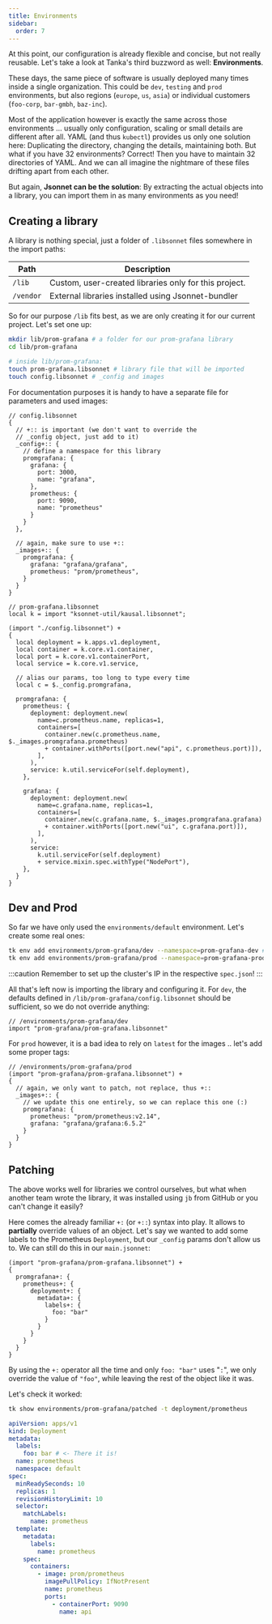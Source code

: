 ```yaml
---
title: Environments
sidebar:
  order: 7
---
```


At this point, our configuration is already flexible and concise, but not
really reusable. Let's take a look at Tanka's third buzzword as well: **Environments**.

These days, the same piece of software is usually deployed many times inside a
single organization. This could be `dev`, `testing` and `prod` environments, but
also regions (`europe`, `us`, `asia`) or individual customers (`foo-corp`,
`bar-gmbh`, `baz-inc`).

Most of the application however is exactly the same across those environments ...
usually only configuration, scaling or small details are different after all.
YAML (and thus `kubectl`) provides us only one solution here: Duplicating the
directory, changing the details, maintaining both. But what if you have 32
environments? Correct! Then you have to maintain 32 directories of YAML. And we can all
imagine the nightmare of these files drifting apart from each other.

But again, **Jsonnet can be the solution**: By extracting the actual objects
into a library, you can import them in as many environments as you need!

## Creating a library

A library is nothing special, just a folder of `.libsonnet` files somewhere in the import paths:

| Path      | Description                                           |
| --------- | ----------------------------------------------------- |
| `/lib`    | Custom, user-created libraries only for this project. |
| `/vendor` | External libraries installed using Jsonnet-bundler    |

So for our purpose `/lib` fits best, as we are only creating it for our current
project. Let's set one up:

```bash
mkdir lib/prom-grafana # a folder for our prom-grafana library
cd lib/prom-grafana

# inside lib/prom-grafana:
touch prom-grafana.libsonnet # library file that will be imported
touch config.libsonnet # _config and images
```

For documentation purposes it is handy to have a separate file for parameters and used images:

```jsonnet
// config.libsonnet
{
  // +:: is important (we don't want to override the
  // _config object, just add to it)
  _config+:: {
    // define a namespace for this library
    promgrafana: {
      grafana: {
        port: 3000,
        name: "grafana",
      },
      prometheus: {
        port: 9090,
        name: "prometheus"
      }
    }
  },

  // again, make sure to use +::
  _images+:: {
    promgrafana: {
      grafana: "grafana/grafana",
      prometheus: "prom/prometheus",
    }
  }
}
```

```jsonnet
// prom-grafana.libsonnet
local k = import "ksonnet-util/kausal.libsonnet";

(import "./config.libsonnet") +
{
  local deployment = k.apps.v1.deployment,
  local container = k.core.v1.container,
  local port = k.core.v1.containerPort,
  local service = k.core.v1.service,

  // alias our params, too long to type every time
  local c = $._config.promgrafana,

  promgrafana: {
    prometheus: {
      deployment: deployment.new(
        name=c.prometheus.name, replicas=1,
        containers=[
          container.new(c.prometheus.name, $._images.promgrafana.prometheus)
          + container.withPorts([port.new("api", c.prometheus.port)]),
        ],
      ),
      service: k.util.serviceFor(self.deployment),
    },

    grafana: {
      deployment: deployment.new(
        name=c.grafana.name, replicas=1,
        containers=[
          container.new(c.grafana.name, $._images.promgrafana.grafana)
          + container.withPorts([port.new("ui", c.grafana.port)]),
        ],
      ),
      service:
        k.util.serviceFor(self.deployment)
        + service.mixin.spec.withType("NodePort"),
    },
  }
}
```

## Dev and Prod

So far we have only used the `environments/default` environment. Let's create some real ones:

```bash
tk env add environments/prom-grafana/dev --namespace=prom-grafana-dev # one for dev ...
tk env add environments/prom-grafana/prod --namespace=prom-grafana-prod # and one for prod
```

:::caution
Remember to set up the cluster's IP in the respective `spec.json`!
:::

All that's left now is importing the library and configuring it. For `dev`, the defaults defined in `/lib/prom-grafana/config.libsonnet` should be sufficient, so we do not override anything:

```jsonnet
// /environments/prom-grafana/dev
import "prom-grafana/prom-grafana.libsonnet"
```

For `prod` however, it is a bad idea to rely on `latest` for the images .. let's
add some proper tags:

```jsonnet
// /environments/prom-grafana/prod
(import "prom-grafana/prom-grafana.libsonnet") +
{
  // again, we only want to patch, not replace, thus +::
  _images+:: {
    // we update this one entirely, so we can replace this one (:)
    promgrafana: {
      prometheus: "prom/prometheus:v2.14",
      grafana: "grafana/grafana:6.5.2"
    }
  }
}
```

## Patching

The above works well for libraries we control ourselves, but what when another
team wrote the library, it was installed using `jb` from GitHub or you can't
change it easily?

Here comes the already familiar `+:` (or `+::`) syntax into play. It allows to
**partially** override values of an object. Let's say we wanted to add some labels to the Prometheus `Deployment`, but our `_config` params don't allow us to. We can still do this in our `main.jsonnet`:

```jsonnet
(import "prom-grafana/prom-grafana.libsonnet") +
{
  promgrafana+: {
    prometheus+: {
      deployment+: {
        metadata+: {
          labels+: {
            foo: "bar"
          }
        }
      }
    }
  }
}
```

By using the `+:` operator all the time and only `foo: "bar"` uses "`:`", we only
override the value of `"foo"`, while leaving the rest of the object like it was.

Let's check it worked:

```bash
tk show environments/prom-grafana/patched -t deployment/prometheus
```

```yaml title="Output"
apiVersion: apps/v1
kind: Deployment
metadata:
  labels:
    foo: bar # <- There it is!
  name: prometheus
  namespace: default
spec:
  minReadySeconds: 10
  replicas: 1
  revisionHistoryLimit: 10
  selector:
    matchLabels:
      name: prometheus
  template:
    metadata:
      labels:
        name: prometheus
    spec:
      containers:
        - image: prom/prometheus
          imagePullPolicy: IfNotPresent
          name: prometheus
          ports:
            - containerPort: 9090
              name: api
```
